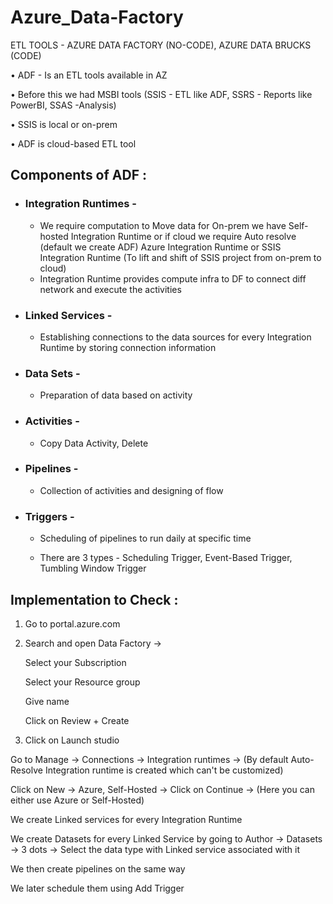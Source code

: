 # Azure_Data-Factory

ETL TOOLS - AZURE DATA FACTORY (NO-CODE), AZURE DATA BRUCKS (CODE)

• ADF - Is an ETL tools available in AZ 

• Before this we had MSBI tools (SSIS - ETL like ADF, SSRS - Reports like PowerBI, SSAS -Analysis)  

• SSIS is local or on-prem 

• ADF is cloud-based ETL tool
	
	
## Components of ADF :


- ### Integration Runtimes - 
	
	- We require computation to Move data for On-prem we have Self-hosted Integration Runtime or if cloud we require Auto resolve (default we create ADF) Azure Integration Runtime or SSIS Integration Runtime (To lift and shift of SSIS project from on-prem to cloud)
	- Integration Runtime provides compute infra to DF to connect diff network and execute the activities
		
- ### Linked Services -  

  	- Establishing connections to the data sources for every Integration Runtime by storing connection information
	
- ### Data Sets -

	- Preparation of data based on activity 
		
- ### Activities - 
	
	- Copy Data Activity, Delete 
		
- ### Pipelines -

	- Collection of activities and designing of flow
	
- ### Triggers - 

	- Scheduling of pipelines to run daily at specific time
	
 	- There are 3 types - Scheduling Trigger, Event-Based Trigger, Tumbling Window Trigger 


## Implementation to Check :


1. Go to portal.azure.com


2. Search and open Data Factory ->

	Select your Subscription
	
	Select your Resource group
	
	Give name 
	
	Click on Review + Create


3. Click on Launch studio 

Go to Manage -> Connections -> Integration runtimes -> (By default Auto-Resolve Integration runtime is created which can't be customized)

Click on New -> Azure, Self-Hosted -> Click on Continue -> (Here you can either use Azure or Self-Hosted)

We create Linked services for every Integration Runtime

We create Datasets for every Linked Service by going to Author -> Datasets -> 3 dots -> Select the data type with Linked service associated with it 

We then create pipelines on the same way 

We later schedule them using Add Trigger
